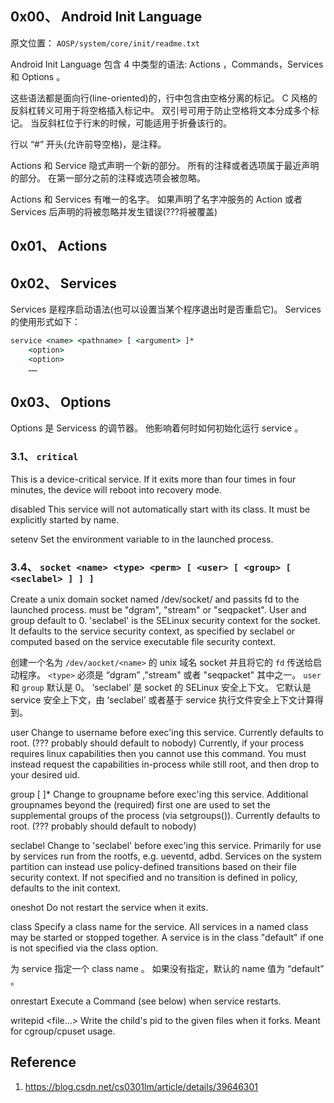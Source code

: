 ## 0x00、 Android Init Language

原文位置： `AOSP/system/core/init/readme.txt`

Android Init Language 包含 4 中类型的语法: Actions ，Commands，Services 和 Options 。

这些语法都是面向行(line-oriented)的，行中包含由空格分离的标记。
C 风格的反斜杠转义可用于将空格插入标记中。
双引号可用于防止空格将文本分成多个标记。
当反斜杠位于行末的时候，可能适用于折叠该行的。

行以 “#” 开头(允许前导空格)，是注释。

Actions 和 Service 隐式声明一个新的部分。
所有的注释或者选项属于最近声明的部分。
在第一部分之前的注释或选项会被忽略。

Actions 和 Services 有唯一的名字。
如果声明了名字冲服务的 Action 或者 Services 后声明的将被忽略并发生错误(???将被覆盖)


## 0x01、 Actions

## 0x02、 Services
Services 是程序启动语法(也可以设置当某个程序退出时是否重启它)。
Services 的使用形式如下：

```cmd
service <name> <pathname> [ <argument> ]* 
    <option>
    <option>
    ……
```

## 0x03、 Options
Options 是 Servicess 的调节器。
他影响着何时如何初始化运行 service 。

### 3.1、 `critical`
  This is a device-critical service. If it exits more than four times in
  four minutes, the device will reboot into recovery mode.

disabled
  This service will not automatically start with its class.
  It must be explicitly started by name.

setenv <name> <value>
  Set the environment variable <name> to <value> in the launched process.

### 3.4、 `socket <name> <type> <perm> [ <user> [ <group> [ <seclabel> ] ] ]`
  Create a unix domain socket named /dev/socket/<name> and passits fd to the launched process. 
   <type> must be "dgram", "stream" or "seqpacket".
  User and group default to 0.
  'seclabel' is the SELinux security context for the socket.
  It defaults to the service security context, as specified by seclabel or computed based on the service executable file security context.

  创建一个名为 `/dev/aocket/<name>` 的 unix 域名 socket   并且将它的 `fd` 传送给启动程序。
  `<type>` 必须是 “dgram” ,"stream" 或者 "seqpacket" 其中之一。
  `user` 和 `group` 默认是 0。
  ‘seclabel’ 是 socket 的 SELinux 安全上下文。
  它默认是 service 安全上下文，由 ‘seclabel’ 或者基于 service 执行文件安全上下文计算得到。

user <username>
  Change to username before exec'ing this service.
  Currently defaults to root.  (??? probably should default to nobody)
  Currently, if your process requires linux capabilities then you cannot use
  this command. You must instead request the capabilities in-process while
  still root, and then drop to your desired uid.

group <groupname> [ <groupname> ]*
  Change to groupname before exec'ing this service.  Additional
  groupnames beyond the (required) first one are used to set the
  supplemental groups of the process (via setgroups()).
  Currently defaults to root.  (??? probably should default to nobody)

seclabel <seclabel>
  Change to 'seclabel' before exec'ing this service.
  Primarily for use by services run from the rootfs, e.g. ueventd, adbd.
  Services on the system partition can instead use policy-defined transitions
  based on their file security context.
  If not specified and no transition is defined in policy, defaults to the init context.

oneshot
  Do not restart the service when it exits.

class <name>
  Specify a class name for the service.  All services in a
  named class may be started or stopped together.  A service
  is in the class "default" if one is not specified via the
  class option.

  为 service 指定一个 class name 。
  如果没有指定，默认的 name 值为 “default” 。

onrestart
  Execute a Command (see below) when service restarts.

writepid <file...>
  Write the child's pid to the given files when it forks. Meant for
  cgroup/cpuset usage.

## Reference
1. https://blog.csdn.net/cs0301lm/article/details/39646301